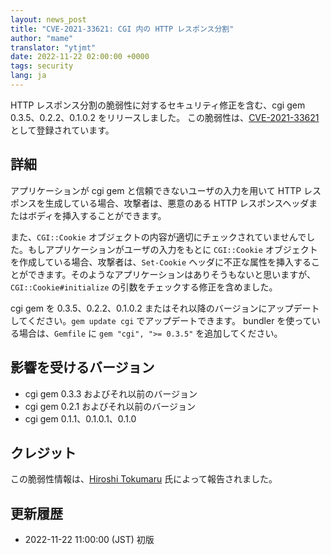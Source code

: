 ```yaml
---
layout: news_post
title: "CVE-2021-33621: CGI 内の HTTP レスポンス分割"
author: "mame"
translator: "ytjmt"
date: 2022-11-22 02:00:00 +0000
tags: security
lang: ja
---
```


HTTP レスポンス分割の脆弱性に対するセキュリティ修正を含む、cgi gem 0.3.5、0.2.2、0.1.0.2 をリリースしました。
この脆弱性は、[CVE-2021-33621](https://nvd.nist.gov/vuln/detail/CVE-2021-33621) として登録されています。

## 詳細

アプリケーションが cgi gem と信頼できないユーザの入力を用いて HTTP レスポンスを生成している場合、攻撃者は、悪意のある HTTP レスポンスヘッダまたはボディを挿入することができます。

また、`CGI::Cookie` オブジェクトの内容が適切にチェックされていませんでした。もしアプリケーションがユーザの入力をもとに `CGI::Cookie` オブジェクトを作成している場合、攻撃者は、`Set-Cookie` ヘッダに不正な属性を挿入することができます。そのようなアプリケーションはありそうもないと思いますが、`CGI::Cookie#initialize` の引数をチェックする修正を含めました。

cgi gem を 0.3.5、0.2.2、0.1.0.2 またはそれ以降のバージョンにアップデートしてください。`gem update cgi` でアップデートできます。
bundler を使っている場合は、`Gemfile` に `gem "cgi", ">= 0.3.5"` を追加してください。

## 影響を受けるバージョン

* cgi gem 0.3.3 およびそれ以前のバージョン
* cgi gem 0.2.1 およびそれ以前のバージョン
* cgi gem 0.1.1、0.1.0.1、0.1.0

## クレジット

この脆弱性情報は、[Hiroshi Tokumaru](https://hackerone.com/htokumaru?type=user) 氏によって報告されました。

## 更新履歴

* 2022-11-22 11:00:00 (JST) 初版
